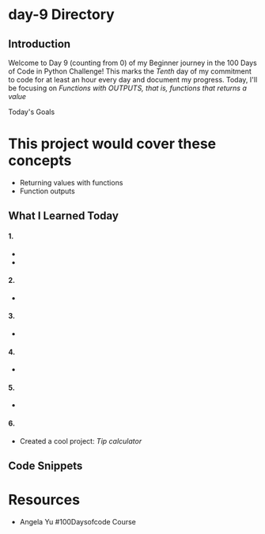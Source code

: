 # day-9 Directory

## Introduction
Welcome to Day 9 (counting from 0) of my Beginner journey in the 100 Days of Code in Python Challenge! This marks the *Tenth* day of my commitment to code for at least an hour every day and document my progress. Today, I'll be focusing on *Functions with OUTPUTS, that is, functions that returns a value*

Today's Goals
# This project would cover these concepts
- Returning values with functions
- Function outputs

## What I Learned Today
#### 1.
- 
- 

#### 2.
- 

#### 3. 
-

#### 4. 
-

#### 5.
-

#### 6.
- Created a cool project: *Tip calculator*

## Code Snippets

# Resources
- Angela Yu #100Daysofcode Course